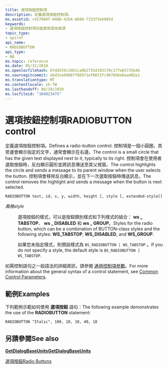 ```yaml
---
title: 選項按鈕控制項
description: 定義選項按鈕控制項。
ms.assetid: c427080f-0408-42b4-8888-7333f3eb985d
keywords:
- 選項按鈕控制項功能表和其他資源
topic_type:
- apiref
api_name:
- RADIOBUTTON
api_type:
- NA
ms.topic: reference
ms.date: 05/31/2018
ms.openlocfilehash: 67dd559c2d61ca8b2735d393170c177a65735b4b
ms.sourcegitcommit: ebd3ce6908ff865f1ef66f2fc96769be0aad82e1
ms.translationtype: MT
ms.contentlocale: zh-TW
ms.lasthandoff: 08/19/2020
ms.locfileid: "104023475"
---
```

# <a name="radiobutton-control"></a><span data-ttu-id="6a1a0-104">選項按鈕控制項</span><span class="sxs-lookup"><span data-stu-id="6a1a0-104">RADIOBUTTON control</span></span>

<span data-ttu-id="6a1a0-105">定義選項按鈕控制項。</span><span class="sxs-lookup"><span data-stu-id="6a1a0-105">Defines a radio-button control.</span></span> <span data-ttu-id="6a1a0-106">控制項是一個小圓圈，其旁邊會顯示指定的文字，通常會顯示在右邊。</span><span class="sxs-lookup"><span data-stu-id="6a1a0-106">The control is a small circle that has the given text displayed next to it, typically to its right.</span></span> <span data-ttu-id="6a1a0-107">控制項會在使用者選取按鈕時，反白顯示圓形並將訊息傳送至其父視窗。</span><span class="sxs-lookup"><span data-stu-id="6a1a0-107">The control highlights the circle and sends a message to its parent window when the user selects the button.</span></span> <span data-ttu-id="6a1a0-108">控制項會移除反白顯示，並在下一次選取按鈕時傳送訊息。</span><span class="sxs-lookup"><span data-stu-id="6a1a0-108">The control removes the highlight and sends a message when the button is next selected.</span></span>

``` syntax
RADIOBUTTON text, id, x, y, width, height [, style [, extended-style]]
```

<dl> <dt>

<span data-ttu-id="6a1a0-109"><span id="style"></span><span id="STYLE"></span>*風格*</span><span class="sxs-lookup"><span data-stu-id="6a1a0-109"><span id="style"></span><span id="STYLE"></span>*style*</span></span>
</dt> <dd>

<span data-ttu-id="6a1a0-110">選項按鈕的樣式，可以是按鈕類別樣式和下列樣式的組合： **ws \_ TABSTOP**、 **ws \_ DISABLED** 和 **ws \_ GROUP**。</span><span class="sxs-lookup"><span data-stu-id="6a1a0-110">Styles for the radio button, which can be a combination of BUTTON-class styles and the following styles: **WS\_TABSTOP**, **WS\_DISABLED**, and **WS\_GROUP**.</span></span>

<span data-ttu-id="6a1a0-111">如果您未指定樣式，則預設樣式為 `BS_RADIOBUTTON | WS_TABSTOP` 。</span><span class="sxs-lookup"><span data-stu-id="6a1a0-111">If you do not specify a style, the default style is `BS_RADIOBUTTON | WS_TABSTOP`.</span></span>

</dd> </dl>

<span data-ttu-id="6a1a0-112">如需控制語句之一般語法的詳細資訊，請參閱 [通用控制項參數](common-control-parameters.md)。</span><span class="sxs-lookup"><span data-stu-id="6a1a0-112">For more information about the general syntax of a control statement, see [Common Control Parameters](common-control-parameters.md).</span></span>

## <a name="examples"></a><span data-ttu-id="6a1a0-113">範例</span><span class="sxs-lookup"><span data-stu-id="6a1a0-113">Examples</span></span>

<span data-ttu-id="6a1a0-114">下列範例示範如何使用 **選項按鈕** 語句：</span><span class="sxs-lookup"><span data-stu-id="6a1a0-114">The following example demonstrates the use of the **RADIOBUTTON** statement:</span></span>

``` syntax
RADIOBUTTON "Italic", 100, 10, 10, 40, 10
```

## <a name="see-also"></a><span data-ttu-id="6a1a0-115">另請參閱</span><span class="sxs-lookup"><span data-stu-id="6a1a0-115">See also</span></span>

<dl> <dt>

[<span data-ttu-id="6a1a0-116">**GetDialogBaseUnits**</span><span class="sxs-lookup"><span data-stu-id="6a1a0-116">**GetDialogBaseUnits**</span></span>](/windows/win32/api/winuser/nf-winuser-getdialogbaseunits)
</dt> <dt>

[<span data-ttu-id="6a1a0-117">選項按鈕</span><span class="sxs-lookup"><span data-stu-id="6a1a0-117">Radio Buttons</span></span>](https://www.bing.com/search?q=Radio+Buttons)
</dt> </dl>

 

 